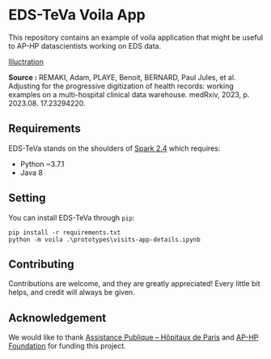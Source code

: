 # EDS-TeVa Voila App

This repository contains an example of voila application that might be useful to AP-HP datascientists working on EDS data.

[Illuctration](docs/app-img.png)

__Source :__
REMAKI, Adam, PLAYE, Benoit, BERNARD, Paul Jules, et al. Adjusting for the progressive digitization of health records: working examples on a multi-hospital clinical data warehouse. medRxiv, 2023, p. 2023.08. 17.23294220.

## Requirements
EDS-TeVa stands on the shoulders of [Spark 2.4](https://spark.apache.org/docs/2.4.8/index.html) which requires:

- Python ~3.7.1
- Java 8

## Setting

You can install EDS-TeVa through ``pip``:

```
pip install -r requirements.txt
python -m voila .\prototypes\visits-app-details.ipynb
```

## Contributing

Contributions are welcome, and they are greatly appreciated! Every little bit helps, and credit will always be given.

## Acknowledgement

We would like to thank [Assistance Publique – Hôpitaux de Paris](https://www.aphp.fr/) and [AP-HP Foundation](https://fondationrechercheaphp.fr/) for funding this project.
